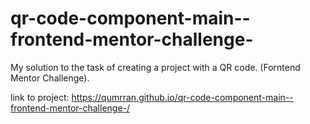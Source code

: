 # qr-code-component-main--frontend-mentor-challenge-
My solution to the task of creating a project with a QR code. (Forntend Mentor Challenge).

link to project: https://qumrran.github.io/qr-code-component-main--frontend-mentor-challenge-/
